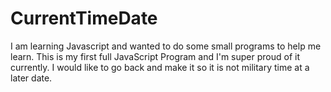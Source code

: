 # CurrentTimeDate
I am learning Javascript and wanted to do some small programs to help me learn. This is my first full JavaScript Program and I'm super proud of it currently. I would like to go back and make it so it is not military time at a later date. 
